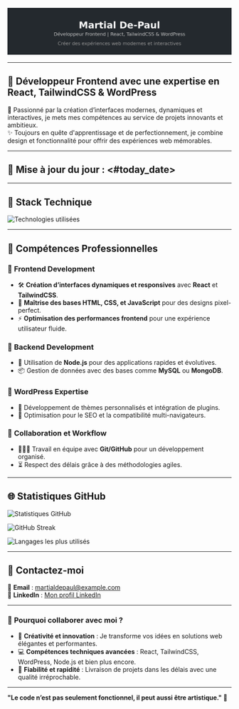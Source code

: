 ![Bannière personnalisée](https://raw.githubusercontent.com/Martialdepaul/MartialDePaul/refs/heads/main/banner.png)

---

## 🌟 **Développeur Frontend avec une expertise en React, TailwindCSS & WordPress**

🎯 Passionné par la création d’interfaces modernes, dynamiques et interactives, je mets mes compétences au service de projets innovants et ambitieux.  
✨ Toujours en quête d'apprentissage et de perfectionnement, je combine design et fonctionnalité pour offrir des expériences web mémorables.

---

## 📅 **Mise à jour du jour** : <#today_date>

---

## 🔧 **Stack Technique**

![Technologies utilisées](https://skillicons.dev/icons?i=html,css,js,react,nodejs,tailwind,bootstrap,php,wordpress,jquery)

---

## 💼 **Compétences Professionnelles**

### 🔹 **Frontend Development**

- 🛠️ **Création d’interfaces dynamiques et responsives** avec **React** et **TailwindCSS**.
- 🎨 **Maîtrise des bases HTML, CSS, et JavaScript** pour des designs pixel-perfect.
- ⚡ **Optimisation des performances frontend** pour une expérience utilisateur fluide.

### 🔹 **Backend Development**

- 🔧 Utilisation de **Node.js** pour des applications rapides et évolutives.
- 📦 Gestion de données avec des bases comme **MySQL** ou **MongoDB**.

### 🔹 **WordPress Expertise**

- 📝 Développement de thèmes personnalisés et intégration de plugins.
- 🚀 Optimisation pour le SEO et la compatibilité multi-navigateurs.

### 🔹 **Collaboration et Workflow**

- 🧑‍🤝‍🧑 Travail en équipe avec **Git/GitHub** pour un développement organisé.
- ⏳ Respect des délais grâce à des méthodologies agiles.

---

## 🌐 **Statistiques GitHub**

![Statistiques GitHub](https://github-readme-stats.vercel.app/api?username=Martialdepaul&show_icons=true&theme=radical)

![GitHub Streak](https://github-readme-streak-stats.herokuapp.com/?user=Martialdepaul&theme=radical)

![Langages les plus utilisés](https://github-readme-stats.vercel.app/api/top-langs/?username=Martialdepaul&layout=compact&theme=radical)

---

## 💼 **Contactez-moi**

📧 **Email** : martialdepaul@example.com  
🔗 **LinkedIn** : [Mon profil LinkedIn](https://www.linkedin.com/in/martialdepaul)

---

### 🎉 **Pourquoi collaborer avec moi ?**

- 🌟 **Créativité et innovation** : Je transforme vos idées en solutions web élégantes et performantes.
- 💻 **Compétences techniques avancées** : React, TailwindCSS, WordPress, Node.js et bien plus encore.
- 🚀 **Fiabilité et rapidité** : Livraison de projets dans les délais avec une qualité irréprochable.

---

**"Le code n’est pas seulement fonctionnel, il peut aussi être artistique." 🎨**
